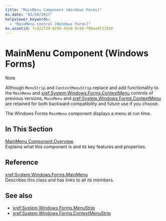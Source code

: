 ```yaml
---
title: "MainMenu Component (Windows Forms)"
ms.date: "03/30/2017"
helpviewer_keywords: 
  - "MainMenu control [Windows Forms]"
ms.assetid: 7cd22f29-828b-42e8-9c88-f08aa4533850
---
```

# MainMenu Component (Windows Forms)
> [!NOTE]
>  Although `MenuStrip` and `ContextMenuStrip` replace and add functionality to the `MainMenu` and <xref:System.Windows.Forms.ContextMenu> controls of previous versions, `MainMenu` and <xref:System.Windows.Forms.ContextMenu> are retained for both backward compatibility and future use if you choose.  
  
 The Windows Forms `MainMenu` component displays a menu at run time.  
  
## In This Section  
 [MainMenu Component Overview](mainmenu-component-overview-windows-forms.md)  
 Explains what this component is and its key features and properties.  
  
## Reference  
 <xref:System.Windows.Forms.MainMenu>  
 Describes this class and has links to all its members.  
  
## See also

- <xref:System.Windows.Forms.MenuStrip>
- <xref:System.Windows.Forms.ContextMenuStrip>
